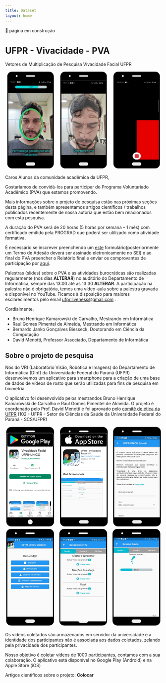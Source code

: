 ```yaml
---
title: Dataset
layout: home
---
```


🚧 página em construção
# UFPR - Vivacidade - PVA
Vetores de Multiplicação de Pesquisa
Vivacidade Facial UFPR

![](/assets/images/dataset3.png)

Caros Alunos da comunidade acadêmica da UFPR,

Gostaríamos de convidá-los para participar do Programa Voluntariado Acadêmico (PVA) que estamos promovendo.

Mais informações sobre o projeto de pesquisa estão nas próximas seções desta página, e também apresentamos artigos científicos / trabalhos publicados recentemente de nossa autoria que estão bem relacionados com esta pesquisa.

A duração do PVA será de 20 horas (5 horas por semana – 1 mês) com certificado emitido pela PROGRAD que poderá ser utilizado como atividade formativa.

É necessário se inscrever preenchendo um [este](https://forms.gle/FZHCL2dttif16ihu6) formulário(posteriormente um Termo de Adesão deverá ser assinado eletronicamente no SEI) e ao final do PVA preencher o Relatório final e enviar os comprovantes de participação por [aqui](https://forms.gle/ZXSLFRyTmJKQfE4v6).

Palestras (slides) sobre o PVA e as atividades burocráticas são realizadas regularmente (nos dias **ALTERAR**) no auditório do Departamento de Informática, sempre das 13:00 até as 13:30 **ALTERAR**.
A participação na palestra não é obrigatória, temos uma vídeo-aula sobre a palestra gravada e disponível no YouTube.
Ficamos à disposição para maiores esclarecimentos pelo email ufpr.liveness@gmail.com .

Cordialmente,
- Bruno Henrique Kamarowski de Carvalho, Mestrando em Informática
- Raul Gomes Pimentel de Almeida, Mestrando em Informática
- Bernardo Janko Gonçalves Biesseck, Doutorando em Ciência da Computação
- David Menotti, Professor Associado, Departamento de Informática

## Sobre o projeto de pesquisa
Nós do VRI (Laboratório Visão, Robótica e Imagens) do Departamento de Informática (DInf) da Universidade Federal do Paraná (UFPR) desenvolvemos um aplicativo para smartphone para a criação de uma base de dados de vídeos de rosto que serão utilizadas para fins de pesquisa em biometria.

O aplicativo foi desenvolvido pelos mestrandos Bruno Henrique Kamarowski de Carvalho e Raul Gomes Pimentel de Almeida. O projeto é coordenado pelo Prof. David Menotti e foi aprovado pelo [comitê de ética da UFPR](http://www.saude.ufpr.br/portal/cometica/) (102 - UFPR - Setor de Ciências da Saúde da Universidade Federal do Paraná - SCS/UFPR)

![](/assets/images/dataset1.png)
![](/assets/images/dataset2.png)

Os vídeos coletados são armazenados em servidor da universidade e a identidade dos participantes não é associada aos dados coletados, zelando pela privacidade dos participantes.

Nosso objetivo é coletar vídeos de 1000 participantes, contamos com a sua colaboração. O aplicativo está disponível no Google Play (Android) e na Apple Store (iOS)

Artigos científicos sobre o projeto:
**Colocar**
